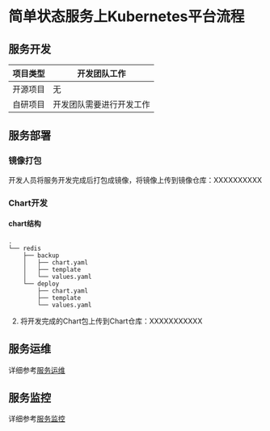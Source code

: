 # 简单状态服务上Kubernetes平台流程

## 服务开发

|	项目类型   |	开发团队工作			|
|--------------|----------------------------|
|开源项目	   |		无					|
|自研项目	   |开发团队需要进行开发工作	|

## 服务部署

### 镜像打包

开发人员将服务开发完成后打包成镜像，将镜像上传到镜像仓库：XXXXXXXXXX

### Chart开发

#### chart结构

```
.
└── redis
    ├── backup
    │   ├── chart.yaml
    │   ├── template
    │   └── values.yaml
    └── deploy
        ├── chart.yaml
        ├── template
        └── values.yaml
```

2. 将开发完成的Chart包上传到Chart仓库：XXXXXXXXXXX

## 服务运维

详细参考[服务运维](./service-operations-on-kubernetes.md)

## 服务监控

详细参考[服务监控](./service-metric-on-kubernetes.md)